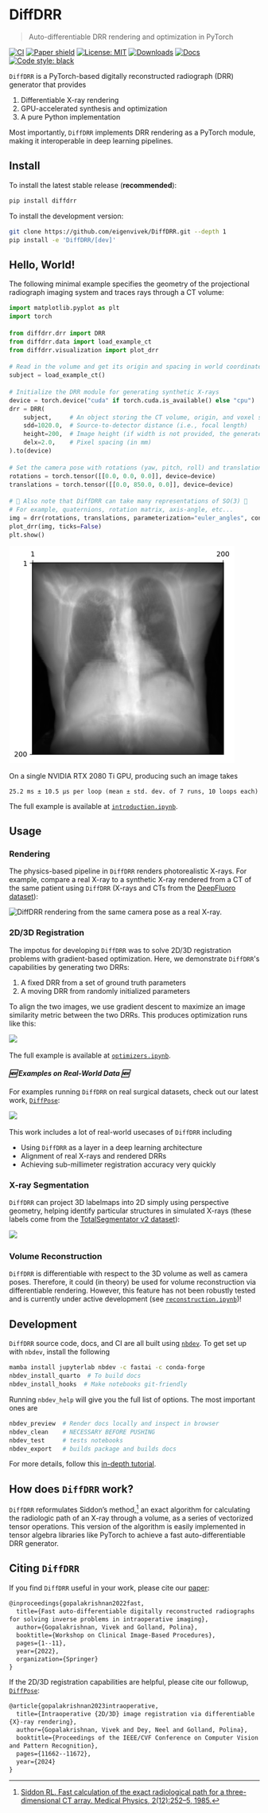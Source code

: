 DiffDRR
================

> Auto-differentiable DRR rendering and optimization in PyTorch

[![CI](https://github.com/eigenvivek/DiffDRR/actions/workflows/test.yaml/badge.svg)](https://github.com/eigenvivek/DiffDRR/actions/workflows/test.yaml)
[![Paper shield](https://img.shields.io/badge/arXiv-2208.12737-red.svg)](https://arxiv.org/abs/2208.12737)
[![License: MIT](https://img.shields.io/badge/License-MIT-blue.svg)](LICENSE)
[![Downloads](https://static.pepy.tech/personalized-badge/diffdrr?period=total&units=none&left_color=grey&right_color=blue&left_text=downloads)](https://pepy.tech/project/diffdrr)
[![Docs](https://github.com/eigenvivek/DiffDRR/actions/workflows/deploy.yaml/badge.svg)](https://vivekg.dev/DiffDRR/)
[![Code style: black](https://img.shields.io/badge/Code%20style-black-black.svg)](https://github.com/psf/black)

`DiffDRR` is a PyTorch-based digitally reconstructed radiograph (DRR) generator that provides

1. Differentiable X-ray rendering
2. GPU-accelerated synthesis and optimization
3. A pure Python implementation

Most importantly, `DiffDRR` implements DRR rendering as a PyTorch module, making it interoperable in deep learning pipelines.

## Install

To install the latest stable release (**recommended**):

```zsh
pip install diffdrr
```

To install the development version:

```zsh
git clone https://github.com/eigenvivek/DiffDRR.git --depth 1
pip install -e 'DiffDRR/[dev]'
```

## Hello, World!

The following minimal example specifies the geometry of the projectional radiograph imaging system and traces rays through a CT volume:

``` python
import matplotlib.pyplot as plt
import torch

from diffdrr.drr import DRR
from diffdrr.data import load_example_ct
from diffdrr.visualization import plot_drr

# Read in the volume and get its origin and spacing in world coordinates
subject = load_example_ct()

# Initialize the DRR module for generating synthetic X-rays
device = torch.device("cuda" if torch.cuda.is_available() else "cpu")
drr = DRR(
    subject,     # An object storing the CT volume, origin, and voxel spacing
    sdd=1020.0,  # Source-to-detector distance (i.e., focal length)
    height=200,  # Image height (if width is not provided, the generated DRR is square)
    delx=2.0,    # Pixel spacing (in mm)
).to(device)

# Set the camera pose with rotations (yaw, pitch, roll) and translations (x, y, z)
rotations = torch.tensor([[0.0, 0.0, 0.0]], device=device)
translations = torch.tensor([[0.0, 850.0, 0.0]], device=device)

# 📸 Also note that DiffDRR can take many representations of SO(3) 📸
# For example, quaternions, rotation matrix, axis-angle, etc...
img = drr(rotations, translations, parameterization="euler_angles", convention="ZXY")
plot_drr(img, ticks=False)
plt.show()
```

![](notebooks/index_files/figure-commonmark/cell-2-output-1.png)

On a single NVIDIA RTX 2080 Ti GPU, producing such an image takes

    25.2 ms ± 10.5 µs per loop (mean ± std. dev. of 7 runs, 10 loops each)

The full example is available at
[`introduction.ipynb`](https://vivekg.dev/DiffDRR/tutorials/introduction.html).

## Usage

### Rendering

The physics-based pipeline in `DiffDRR` renders photorealistic X-rays. For example, compare 
a real X-ray to a synthetic X-ray rendered from a CT of the same patient using `DiffDRR`
(X-rays and CTs from the [DeepFluoro dataset](https://github.com/rg2/DeepFluoroLabeling-IPCAI2020)):

![`DiffDRR` rendering from the same camera pose as a real X-ray.](notebooks/index_files/deepfluoro.png)

### 2D/3D Registration

The impotus for developing `DiffDRR` was to solve 2D/3D registration
problems with gradient-based optimization. Here, we demonstrate `DiffDRR`'s
capabilities by generating two DRRs:

1.  A fixed DRR from a set of ground truth parameters
2.  A moving DRR from randomly initialized parameters

To align the two images, we use gradient descent to maximize
an image similarity metric between the two DRRs. This produces
optimization runs like this:

![](experiments/registration.gif)

The full example is available at
[`optimizers.ipynb`](https://vivekg.dev/DiffDRR/tutorials/optimizers.html).

#### *🆕 Examples on Real-World Data 🆕*

For examples running `DiffDRR` on real surgical datasets, check out our latest work, [`DiffPose`](https://github.com/eigenvivek/DiffPose):

![](https://github.com/eigenvivek/DiffPose/blob/main/experiments/test_time_optimization.gif)

This work includes a lot of real-world usecases of `DiffDRR` including
- Using `DiffDRR` as a layer in a deep learning architecture
- Alignment of real X-rays and rendered DRRs
- Achieving sub-millimeter registration accuracy very quickly

### X-ray Segmentation

`DiffDRR` can project 3D labelmaps into 2D simply using perspective geometry, helping identify particular structures in simulated X-rays
(these labels come from the [TotalSegmentator v2 dataset](https://github.com/wasserth/TotalSegmentator)):

![](notebooks/index_files/segmentation.png)

### Volume Reconstruction

`DiffDRR` is differentiable with respect to the 3D volume as well as camera poses.
Therefore, it could (in theory) be used for volume reconstruction via differentiable
rendering. However, this feature has not been robustly tested and is currently 
under active development (see [`reconstruction.ipynb`](https://vivekg.dev/DiffDRR/tutorials/reconstruction.html))!

## Development

`DiffDRR` source code, docs, and CI are all built using
[`nbdev`](https://nbdev.fast.ai/). To get set up with `nbdev`, install
the following

``` zsh
mamba install jupyterlab nbdev -c fastai -c conda-forge 
nbdev_install_quarto  # To build docs
nbdev_install_hooks  # Make notebooks git-friendly
```

Running `nbdev_help` will give you the full list of options. The most
important ones are

``` zsh
nbdev_preview  # Render docs locally and inspect in browser
nbdev_clean    # NECESSARY BEFORE PUSHING
nbdev_test     # tests notebooks
nbdev_export   # builds package and builds docs
```

For more details, follow this [in-depth
tutorial](https://nbdev.fast.ai/tutorials/tutorial.html).

## How does `DiffDRR` work?

`DiffDRR` reformulates Siddon’s method,[^1] an exact
algorithm for calculating the radiologic path of an X-ray
through a volume, as a series of vectorized tensor operations. This
version of the algorithm is easily implemented in tensor algebra
libraries like PyTorch to achieve a fast auto-differentiable DRR
generator.

[^1]: [Siddon RL. Fast calculation of
the exact radiological path for a three-dimensional CT array. Medical
Physics, 2(12):252–5, 1985.](https://doi.org/10.1118/1.595715)

## Citing `DiffDRR`

If you find `DiffDRR` useful in your work, please cite our
[paper](https://arxiv.org/abs/2208.12737):

    @inproceedings{gopalakrishnan2022fast,
      title={Fast auto-differentiable digitally reconstructed radiographs for solving inverse problems in intraoperative imaging},
      author={Gopalakrishnan, Vivek and Golland, Polina},
      booktitle={Workshop on Clinical Image-Based Procedures},
      pages={1--11},
      year={2022},
      organization={Springer}
    }

If the 2D/3D registration capabilities are helpful, please cite our followup, [`DiffPose`](https://arxiv.org/abs/2312.06358):

    @article{gopalakrishnan2023intraoperative,
      title={Intraoperative {2D/3D} image registration via differentiable {X}-ray rendering},
      author={Gopalakrishnan, Vivek and Dey, Neel and Golland, Polina},
      booktitle={Proceedings of the IEEE/CVF Conference on Computer Vision and Pattern Recognition},
      pages={11662--11672},
      year={2024}
    }
